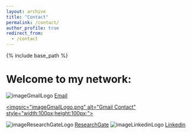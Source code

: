 ```yaml
---
layout: archive
title: "Contact"
permalink: /contact/
author_profile: true
redirect_from:
  - /contact
---
```


{% include base_path %}


Welcome to my network:
======

 ![imageGmailLogo](https://github.com/tahaelhajji/tahaelhajji.github.io/assets/38730694/37ca1611-faec-4a0e-a97f-adb993a6a8b1) <a href="mailto:taha.elhajji@gmail.com">Email</a> 

<a href="mailto:taha.elhajji@gmail.com"><imgsrc="imageGmailLogo.png" alt="Gmail Contact" style="width:100px;height:100px;"></a> 


 
 ![imageResearchGateLogo](https://github.com/tahaelhajji/tahaelhajji.github.io/assets/38730694/ca33c5b7-787e-4f5e-a913-b398e95f4645) [ResearchGate](https://www.researchgate.net/profile/Taha-El-Hajji) 
 ![imageLinkedinLogo](https://github.com/tahaelhajji/tahaelhajji.github.io/assets/38730694/db2e4132-5937-43bd-bec7-35e5dddcf4cc) [Linkedin](https://www.linkedin.com/in/taha-el-hajji-research-electric-machines/)


